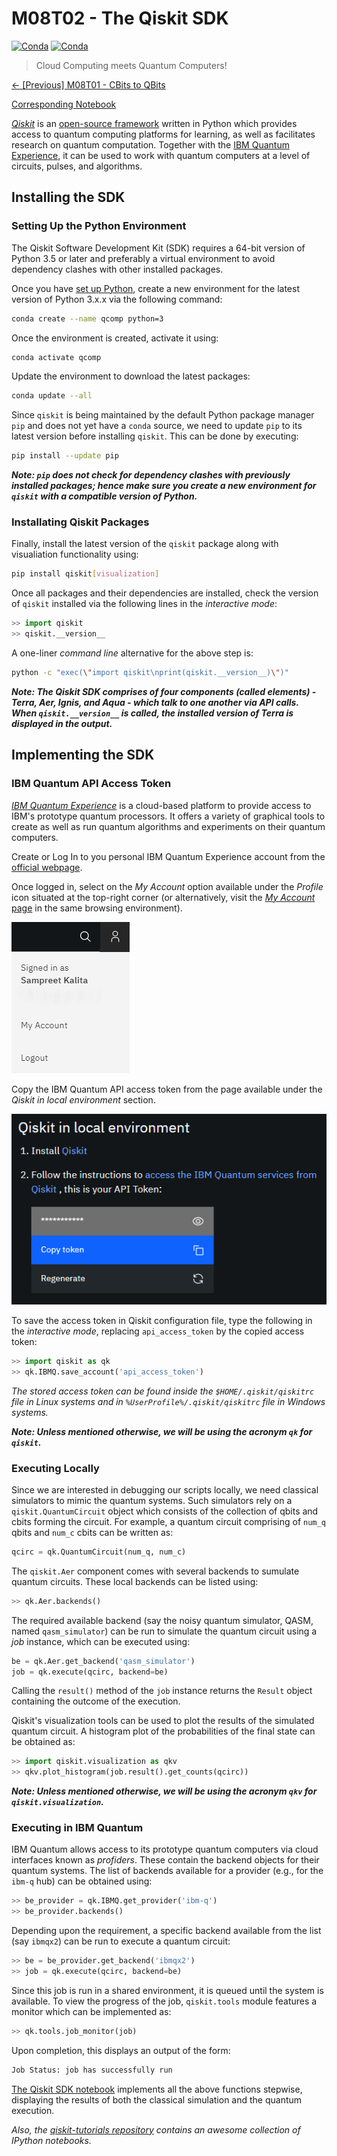 # M08T02 - The Qiskit SDK

[![Conda](https://img.shields.io/pypi/v/qiskit?label=version&style=for-the-badge)]((https://qiskit.org/))
[![Conda](https://img.shields.io/pypi/dm/qiskit?style=for-the-badge)](https://qiskit.org/)

> Cloud Computing meets Quantum Computers!

[&#8592; \[Previous\] M08T01 - CBits to QBits](./m08t01-cbits-to-qbits.md)

[Corresponding Notebook](./m08t02-the-qiskit-sdk.ipynb)

[*Qiskit*](https://qiskit.org/) is an [open-source framework](http://doi.org/10.5281/zenodo.256211) written in Python which provides access to quantum computing platforms for learning, as well as facilitates research on quantum computation. 
Together with the [IBM Quantum Experience](https://quantum-computing.ibm.com/), it can be used to work with quantum computers at a level of circuits, pulses, and algorithms.

## Installing the SDK

### Setting Up the Python Environment

The Qiskit Software Development Kit (SDK) requires a 64-bit version of Python 3.5 or later and preferably a virtual environment to avoid dependency clashes with other installed packages.

Once you have [set up Python](../m01-getting-started/m01t01-setting-up-python.md), create a new environment for the latest version of Python 3.x.x via the following command:

```bash
conda create --name qcomp python=3
```

Once the environment is created, activate it using:

```bash
conda activate qcomp
```

Update the environment to download the latest packages:

```bash
conda update --all
```

Since `qiskit` is being maintained by the default Python package manager `pip` and does not yet have a `conda` source, we need to update `pip` to its latest version before installing `qiskit`. This can be done by executing:

```bash
pip install --update pip
```

***Note: `pip` does not check for dependency clashes with previously installed packages; hence make sure you create a new environment for `qiskit` with a compatible version of Python.*** 

### Installating Qiskit Packages

Finally, install the latest version of the `qiskit` package along with visualiation functionality using:

```bash
pip install qiskit[visualization]
```

Once all packages and their dependencies are installed, check the version of `qiskit` installed via the following lines in the *interactive mode*:

```python
>> import qiskit
>> qiskit.__version__
```

A one-liner *command line* alternative for the above step is:

```bash
python -c "exec(\"import qiskit\nprint(qiskit.__version__)\")"
```

***Note: The Qiskit SDK comprises of four components (called elements) - Terra, Aer, Ignis, and Aqua - which talk to one another via API calls.***
***When `qiskit.__version__` is called, the installed version of Terra is displayed in the output.***

## Implementing the SDK

### IBM Quantum API Access Token

[*IBM Quantum Experience*](https://quantum-computing.ibm.com/) is a cloud-based platform to provide access to IBM's prototype quantum processors.
It offers a variety of graphical tools to create as well as run quantum algorithms and experiments on their quantum computers. 

Create or Log In to you personal IBM Quantum Experience account from the [official webpage](https://quantum-computing.ibm.com/).

Once logged in, select on the *My Account* option available under the *Profile* icon situated at the top-right corner (or alternatively, visit the [*My Account* page](https://quantum-computing.ibm.com/account) in the same browsing environment). 

![IBM QE My Account](./images/m08t02-ibm-qe-my-account.png)

Copy the IBM Quantum API access token from the page available under the *Qiskit in local environment* section.

![IBM QE API Token](./images/m08t02-ibm-qe-api-token.png)

To save the access token in Qiskit configuration file, type the following in the *interactive mode*, replacing `api_access_token` by the copied access token:

```python
>> import qiskit as qk
>> qk.IBMQ.save_account('api_access_token')
```

*The stored access token can be found inside the `$HOME/.qiskit/qiskitrc` file in Linux systems and in `%UserProfile%/.qiskit/qiskitrc` file in Windows systems.*

***Note: Unless mentioned otherwise, we will be using the acronym `qk` for `qiskit`.***

### Executing Locally

Since we are interested in debugging our scripts locally, we need classical simulators to mimic the quantum systems.
Such simulators rely on a `qiskit.QuantumCircuit` object which consists of the collection of qbits and cbits forming the circuit.
For example, a quantum circuit comprising of `num_q` qbits and `num_c` cbits can be written as:

```python
qcirc = qk.QuantumCircuit(num_q, num_c)
```

The `qiskit.Aer` component comes with several backends to sumulate quantum circuits.
These local backends can be listed using:

```python
>> qk.Aer.backends()
```

The required available backend (say the noisy quantum simulator, QASM, named `qasm_simulator`) can be run to simulate the quantum circuit using a *job* instance, which can be executed using:

```python
be = qk.Aer.get_backend('qasm_simulator')
job = qk.execute(qcirc, backend=be)
```

Calling the `result()` method of the `job` instance returns the `Result` object containing the outcome of the execution.

Qiskit's visualization tools can be used to plot the results of the simulated quantum circuit.
A histogram plot of the probabilities of the final state can be obtained as:

```python
>> import qiskit.visualization as qkv
>> qkv.plot_histogram(job.result().get_counts(qcirc))
```

***Note: Unless mentioned otherwise, we will be using the acronym `qkv` for `qiskit.visualization`.***

### Executing in IBM Quantum

IBM Quantum allows access to its prototype quantum computers via cloud interfaces known as *profiders*. 
These contain the backend objects for their quantum systems. 
The list of backends available for a provider (e.g., for the `ibm-q` hub) can be obtained using:

```python
>> be_provider = qk.IBMQ.get_provider('ibm-q')
>> be_provider.backends()
```

Depending upon the requirement, a specific backend available from the list (say `ibmqx2`) can be run to execute a quantum circuit:

```python
>> be = be_provider.get_backend('ibmqx2')
>> job = qk.execute(qcirc, backend=be)
```

Since this job is run in a shared environment, it is queued until the system is available. 
To view the progress of the job, `qiskit.tools` module features a monitor which can be implemented as:

```python
>> qk.tools.job_monitor(job)
```

Upon completion, this displays an output of the form:

```python
Job Status: job has successfully run
```

[The Qiskit SDK notebook](./m08t02-the-qiskit-sdk.ipynb) implements all the above functions stepwise, displaying the results of both the classical simulation and the quantum execution.

*Also, the [qiskit-tutorials repository](https://github.com/Qiskit/qiskit-tutorials) contains an awesome collection of IPython notebooks.*